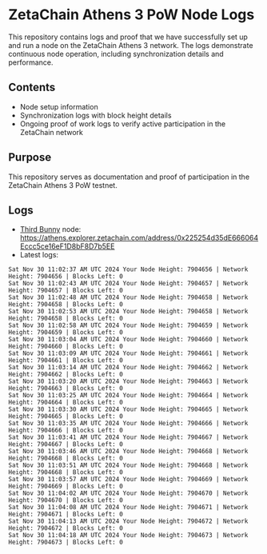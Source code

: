 # ZetaChain Athens 3 PoW Node Logs
This repository contains logs and proof that we have successfully set up and run a node on the ZetaChain Athens 3 network. The logs demonstrate continuous node operation, including synchronization details and performance.

## Contents
- Node setup information
- Synchronization logs with block height details
- Ongoing proof of work logs to verify active participation in the ZetaChain network

## Purpose
This repository serves as documentation and proof of participation in the ZetaChain Athens 3 PoW testnet.

## Logs

- [Third Bunny](https://thirdbunny.xyz/) node: https://athens.explorer.zetachain.com/address/0x225254d35dE666064Eccc5ce16eF1D8bF8D7b5EE
- Latest logs:
```
Sat Nov 30 11:02:37 AM UTC 2024 Your Node Height: 7904656 | Network Height: 7904656 | Blocks Left: 0
Sat Nov 30 11:02:43 AM UTC 2024 Your Node Height: 7904657 | Network Height: 7904657 | Blocks Left: 0
Sat Nov 30 11:02:48 AM UTC 2024 Your Node Height: 7904658 | Network Height: 7904658 | Blocks Left: 0
Sat Nov 30 11:02:53 AM UTC 2024 Your Node Height: 7904658 | Network Height: 7904658 | Blocks Left: 0
Sat Nov 30 11:02:58 AM UTC 2024 Your Node Height: 7904659 | Network Height: 7904659 | Blocks Left: 0
Sat Nov 30 11:03:04 AM UTC 2024 Your Node Height: 7904660 | Network Height: 7904660 | Blocks Left: 0
Sat Nov 30 11:03:09 AM UTC 2024 Your Node Height: 7904661 | Network Height: 7904661 | Blocks Left: 0
Sat Nov 30 11:03:14 AM UTC 2024 Your Node Height: 7904662 | Network Height: 7904662 | Blocks Left: 0
Sat Nov 30 11:03:20 AM UTC 2024 Your Node Height: 7904663 | Network Height: 7904663 | Blocks Left: 0
Sat Nov 30 11:03:25 AM UTC 2024 Your Node Height: 7904664 | Network Height: 7904664 | Blocks Left: 0
Sat Nov 30 11:03:30 AM UTC 2024 Your Node Height: 7904665 | Network Height: 7904665 | Blocks Left: 0
Sat Nov 30 11:03:35 AM UTC 2024 Your Node Height: 7904666 | Network Height: 7904666 | Blocks Left: 0
Sat Nov 30 11:03:41 AM UTC 2024 Your Node Height: 7904667 | Network Height: 7904667 | Blocks Left: 0
Sat Nov 30 11:03:46 AM UTC 2024 Your Node Height: 7904668 | Network Height: 7904668 | Blocks Left: 0
Sat Nov 30 11:03:51 AM UTC 2024 Your Node Height: 7904668 | Network Height: 7904668 | Blocks Left: 0
Sat Nov 30 11:03:57 AM UTC 2024 Your Node Height: 7904669 | Network Height: 7904669 | Blocks Left: 0
Sat Nov 30 11:04:02 AM UTC 2024 Your Node Height: 7904670 | Network Height: 7904670 | Blocks Left: 0
Sat Nov 30 11:04:08 AM UTC 2024 Your Node Height: 7904671 | Network Height: 7904671 | Blocks Left: 0
Sat Nov 30 11:04:13 AM UTC 2024 Your Node Height: 7904672 | Network Height: 7904672 | Blocks Left: 0
Sat Nov 30 11:04:18 AM UTC 2024 Your Node Height: 7904673 | Network Height: 7904673 | Blocks Left: 0
```

